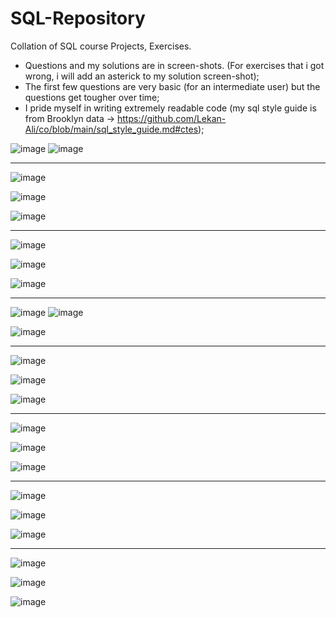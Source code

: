 # SQL-Repository
Collation of SQL course Projects, Exercises.

- Questions and my solutions are in screen-shots. (For exercises that i got wrong, i will add an asterick to my solution screen-shot);
- The first few questions are very basic (for an intermediate user) but the questions get tougher over time;
- I pride myself in writing extremely readable code (my sql style guide is from Brooklyn data -> https://github.com/Lekan-Ali/co/blob/main/sql_style_guide.md#ctes);



![image](https://user-images.githubusercontent.com/77731827/112274330-a6f87200-8c7e-11eb-9a55-454893217df6.png)
![image](https://user-images.githubusercontent.com/77731827/112274152-71ec1f80-8c7e-11eb-83cf-b76e98d6d01f.png)



----------------------------------------------------------------------------------------------------------------


![image](https://user-images.githubusercontent.com/77731827/112276204-c5f80380-8c80-11eb-9ebd-9abdabe7e494.png)

![image](https://user-images.githubusercontent.com/77731827/112276471-12dbda00-8c81-11eb-9718-e59b46b0dd6e.png)

![image](https://user-images.githubusercontent.com/77731827/112276596-3737b680-8c81-11eb-8ccb-b166f4b57c83.png)



----------------------------------------------------------------------------------------------------------------

![image](https://user-images.githubusercontent.com/77731827/112278499-3011a800-8c83-11eb-9d3b-699499c86a20.png)

![image](https://user-images.githubusercontent.com/77731827/112278941-a3b3b500-8c83-11eb-8f1d-701112ef8b6a.png)

![image](https://user-images.githubusercontent.com/77731827/112278982-b0380d80-8c83-11eb-9fcc-a839aded7d69.png)

---------------------------------------------------------------------------------------------------------------

![image](https://user-images.githubusercontent.com/77731827/112280356-3a34a600-8c85-11eb-8530-0612b53fe630.png)
![image](https://user-images.githubusercontent.com/77731827/112280953-d3fc5300-8c85-11eb-95f9-c9177cb93fb1.png)

![image](https://user-images.githubusercontent.com/77731827/112281070-f1c9b800-8c85-11eb-8e99-7c291a73c9b2.png)

---------------------------------------------------------------------------------------------------------------

![image](https://user-images.githubusercontent.com/77731827/112282967-eaa3a980-8c87-11eb-9f36-61a9e78c596d.png)

![image](https://user-images.githubusercontent.com/77731827/112283028-fd1de300-8c87-11eb-8cc1-be6048f1afdd.png)

![image](https://user-images.githubusercontent.com/77731827/112283093-0f981c80-8c88-11eb-8db6-d545d7479050.png)

---------------------------------------------------------------------------------------------------------------

![image](https://user-images.githubusercontent.com/77731827/112288674-dfec1300-8c8d-11eb-90ab-4841b21373c8.png)

![image](https://user-images.githubusercontent.com/77731827/112288736-ef6b5c00-8c8d-11eb-8a50-e1595bd2574c.png)

![image](https://user-images.githubusercontent.com/77731827/112288791-fc884b00-8c8d-11eb-9a4c-60aa33582ed1.png)



---------------------------------------------------------------------------------------------------------------

![image](https://user-images.githubusercontent.com/77731827/112289603-bd0e2e80-8c8e-11eb-93b5-fdf46cc7f03d.png)

![image](https://user-images.githubusercontent.com/77731827/112289716-d4e5b280-8c8e-11eb-9be3-b705fa459cd7.png)

![image](https://user-images.githubusercontent.com/77731827/112289785-e5962880-8c8e-11eb-9bf6-4dacece83676.png)


---------------------------------------------------------------------------------------------------------------

![image](https://user-images.githubusercontent.com/77731827/112293471-791d2880-8c92-11eb-950e-688e5ec6ccba.png)

![image](https://user-images.githubusercontent.com/77731827/112293543-8c2ff880-8c92-11eb-899e-4d4897b7e7a7.png)

![image](https://user-images.githubusercontent.com/77731827/112293609-9c47d800-8c92-11eb-8855-6aa7dda660d7.png)



